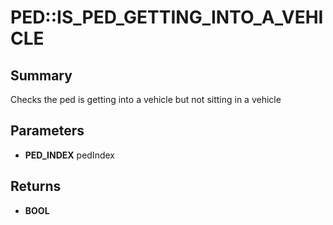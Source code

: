 # PED::IS_PED_GETTING_INTO_A_VEHICLE

## Summary
Checks the ped is getting into a vehicle but not sitting in a vehicle

## Parameters
* **PED_INDEX** pedIndex

## Returns
* **BOOL**
